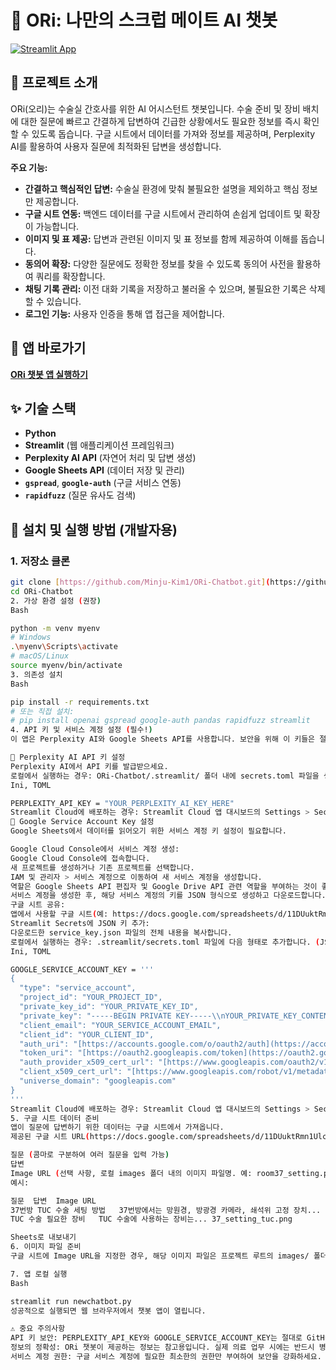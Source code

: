 # 🏥 ORi: 나만의 스크럽 메이트 AI 챗봇

[![Streamlit App](https://static.streamlit.io/badges/streamlit_badge_black_white.svg)](https://ori-chatbot.streamlit.app/)

## 🌟 프로젝트 소개

ORi(오리)는 수술실 간호사를 위한 AI 어시스턴트 챗봇입니다. 수술 준비 및 장비 배치에 대한 질문에 빠르고 간결하게 답변하여 긴급한 상황에서도 필요한 정보를 즉시 확인할 수 있도록 돕습니다. 구글 시트에서 데이터를 가져와 정보를 제공하며, Perplexity AI를 활용하여 사용자 질문에 최적화된 답변을 생성합니다.

**주요 기능:**
* **간결하고 핵심적인 답변:** 수술실 환경에 맞춰 불필요한 설명을 제외하고 핵심 정보만 제공합니다.
* **구글 시트 연동:** 백엔드 데이터를 구글 시트에서 관리하여 손쉽게 업데이트 및 확장이 가능합니다.
* **이미지 및 표 제공:** 답변과 관련된 이미지 및 표 정보를 함께 제공하여 이해를 돕습니다.
* **동의어 확장:** 다양한 질문에도 정확한 정보를 찾을 수 있도록 동의어 사전을 활용하여 쿼리를 확장합니다.
* **채팅 기록 관리:** 이전 대화 기록을 저장하고 불러올 수 있으며, 불필요한 기록은 삭제할 수 있습니다.
* **로그인 기능:** 사용자 인증을 통해 앱 접근을 제어합니다.

## 🔗 앱 바로가기

[**ORi 챗봇 앱 실행하기**](https://ori-chatbot.streamlit.app/)

## ✨ 기술 스택

* **Python**
* **Streamlit** (웹 애플리케이션 프레임워크)
* **Perplexity AI API** (자연어 처리 및 답변 생성)
* **Google Sheets API** (데이터 저장 및 관리)
* **`gspread`**, **`google-auth`** (구글 서비스 연동)
* **`rapidfuzz`** (질문 유사도 검색)

## 🚀 설치 및 실행 방법 (개발자용)

### 1. 저장소 클론

```bash
git clone [https://github.com/Minju-Kim1/ORi-Chatbot.git](https://github.com/Minju-Kim1/ORi-Chatbot.git)
cd ORi-Chatbot
2. 가상 환경 설정 (권장)
Bash

python -m venv myenv
# Windows
.\myenv\Scripts\activate
# macOS/Linux
source myenv/bin/activate
3. 의존성 설치
Bash

pip install -r requirements.txt
# 또는 직접 설치:
# pip install openai gspread google-auth pandas rapidfuzz streamlit
4. API 키 및 서비스 계정 설정 (필수!)
이 앱은 Perplexity AI와 Google Sheets API를 사용합니다. 보안을 위해 이 키들은 절대로 GitHub에 직접 커밋해서는 안 됩니다. Streamlit Cloud 배포 시에는 Streamlit Secrets 기능을 사용하고, 로컬 개발 시에는 .streamlit/secrets.toml 파일을 사용합니다.

🔑 Perplexity AI API 키 설정
Perplexity AI에서 API 키를 발급받으세요.
로컬에서 실행하는 경우: ORi-Chatbot/.streamlit/ 폴더 내에 secrets.toml 파일을 생성하고 다음 내용을 추가합니다:
Ini, TOML

PERPLEXITY_API_KEY = "YOUR_PERPLEXITY_AI_KEY_HERE"
Streamlit Cloud에 배포하는 경우: Streamlit Cloud 앱 대시보드의 Settings > Secrets에서 PERPLEXITY_API_KEY = "YOUR_PERPLEXITY_AI_KEY_HERE" 형태로 직접 입력합니다.
🔑 Google Service Account Key 설정
Google Sheets에서 데이터를 읽어오기 위한 서비스 계정 키 설정이 필요합니다.

Google Cloud Console에서 서비스 계정 생성:
Google Cloud Console에 접속합니다.
새 프로젝트를 생성하거나 기존 프로젝트를 선택합니다.
IAM 및 관리자 > 서비스 계정으로 이동하여 새 서비스 계정을 생성합니다.
역할은 Google Sheets API 편집자 및 Google Drive API 관련 역할을 부여하는 것이 좋습니다.
서비스 계정을 생성한 후, 해당 서비스 계정의 키를 JSON 형식으로 생성하고 다운로드합니다. (service_key.json과 같은 이름으로 저장될 것입니다.)
구글 시트 공유:
앱에서 사용할 구글 시트(예: https://docs.google.com/spreadsheets/d/11DUuktRmn1UlchUbeytQAsxC9RaHmL-PW-6480vXYSo/edit?gid=0#gid=0)의 편집 권한을 방금 생성한 서비스 계정의 이메일 주소(예: your-service-account@your-project-id.iam.gserviceaccount.com)와 공유합니다.
Streamlit Secrets에 JSON 키 추가:
다운로드한 service_key.json 파일의 전체 내용을 복사합니다.
로컬에서 실행하는 경우: .streamlit/secrets.toml 파일에 다음 형태로 추가합니다. (JSON 내용을 '''...''' 안에 넣어야 합니다. private_key의 줄바꿈(\n)도 그대로 포함되어야 합니다.)
Ini, TOML

GOOGLE_SERVICE_ACCOUNT_KEY = '''
{
  "type": "service_account",
  "project_id": "YOUR_PROJECT_ID",
  "private_key_id": "YOUR_PRIVATE_KEY_ID",
  "private_key": "-----BEGIN PRIVATE KEY-----\\nYOUR_PRIVATE_KEY_CONTENT\\n-----END PRIVATE KEY-----\\n",
  "client_email": "YOUR_SERVICE_ACCOUNT_EMAIL",
  "client_id": "YOUR_CLIENT_ID",
  "auth_uri": "[https://accounts.google.com/o/oauth2/auth](https://accounts.google.com/o/oauth2/auth)",
  "token_uri": "[https://oauth2.googleapis.com/token](https://oauth2.googleapis.com/token)",
  "auth_provider_x509_cert_url": "[https://www.googleapis.com/oauth2/v1/certs](https://www.googleapis.com/oauth2/v1/certs)",
  "client_x509_cert_url": "[https://www.googleapis.com/robot/v1/metadata/x509/](https://www.googleapis.com/robot/v1/metadata/x509/)...",
  "universe_domain": "googleapis.com"
}
'''
Streamlit Cloud에 배포하는 경우: Streamlit Cloud 앱 대시보드의 Settings > Secrets에서 위와 동일한 형태로 GOOGLE_SERVICE_ACCOUNT_KEY 변수에 JSON 내용을 직접 입력합니다.
5. 구글 시트 데이터 준비
앱이 질문에 답변하기 위한 데이터는 구글 시트에서 가져옵니다.
제공된 구글 시트 URL(https://docs.google.com/spreadsheets/d/11DUuktRmn1UlchUbeytQAsxC9RaHmL-PW-6480vXYSo/edit?gid=0#gid=0)을 참고하여 Sheet1 워크시트에 다음 컬럼을 포함하는 데이터를 입력해야 합니다:

질문 (콤마로 구분하여 여러 질문을 입력 가능)
답변
Image URL (선택 사항, 로컬 images 폴더 내의 이미지 파일명. 예: room37_setting.png)
예시:

질문	답변	Image URL
37번방 TUC 수술 세팅 방법	37번방에서는 망원경, 방광경 카메라, 쇄석위 고정 장치...	room37_setting.png
TUC 수술 필요한 장비	TUC 수술에 사용하는 장비는...	37_setting_tuc.png

Sheets로 내보내기
6. 이미지 파일 준비
구글 시트에 Image URL을 지정한 경우, 해당 이미지 파일은 프로젝트 루트의 images/ 폴더에 위치해야 합니다. (예: images/room37_setting.png)

7. 앱 로컬 실행
Bash

streamlit run newchatbot.py
성공적으로 실행되면 웹 브라우저에서 챗봇 앱이 열립니다.

⚠️ 중요 주의사항
API 키 보안: PERPLEXITY_API_KEY와 GOOGLE_SERVICE_ACCOUNT_KEY는 절대로 GitHub 공개 저장소에 직접 업로드해서는 안 됩니다. 반드시 Streamlit Secrets 기능을 활용하거나 로컬 .streamlit/secrets.toml 파일을 사용하세요. 실수로 업로드된 경우 Git 기록에서 완전히 제거해야 합니다.
정보의 정확성: ORi 챗봇이 제공하는 정보는 참고용입니다. 실제 의료 업무 시에는 반드시 병원의 공식 프로토콜과 지침을 우선적으로 따르세요.
서비스 계정 권한: 구글 서비스 계정에 필요한 최소한의 권한만 부여하여 보안을 강화하세요.